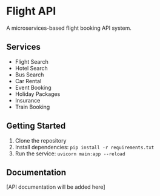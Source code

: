 # Flight API

A microservices-based flight booking API system.

## Services
- Flight Search
- Hotel Search
- Bus Search
- Car Rental
- Event Booking
- Holiday Packages
- Insurance
- Train Booking

## Getting Started
1. Clone the repository
2. Install dependencies: `pip install -r requirements.txt`
3. Run the service: `uvicorn main:app --reload`

## Documentation
[API documentation will be added here]
